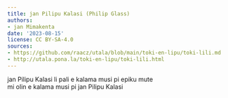 ```yaml
---
title: jan Pilipu Kalasi (Philip Glass)
authors:
- jan Mimakenta
date: '2023-08-15'
license: CC BY-SA-4.0
sources:
- https://github.com/raacz/utala/blob/main/toki-en-lipu/toki-lili.md
- http://utala.pona.la/toki-en-lipu/toki-lili.html
---
```


jan Pilipu Kalasi li pali e kalama musi pi epiku mute  
mi olin e kalama musi pi jan Pilipu Kalasi